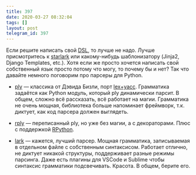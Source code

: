```yaml
---
title: 397
date: 2020-03-27 08:32:04
tags: []
layout: post
telegram_id: 397
---
```


Если решите написать свой [DSL](https://en.wikipedia.org/wiki/Domain-specific_language), то лучше не надо. Лучше присмотритесь к [starlark](https://t.me/itgram_channel/264) или какому-нибудь шаблонизатору (Jinja2, Django Templates, etc.). Хотя если же просто хочется написать свой собственный язык просто потому что могу, то почему бы и нет? Так что давайте немного поговорим про парсеры для Python.

+ [ply](https://github.com/dabeaz/ply) — классика от Дэвида Бизли, порт [lex+yacc](http://dinosaur.compilertools.net/). Грамматика задаётся как Python модуль, который ply динамически парсит. В общем, сложно всё рассказать, всё работает на магии. Грамматика не очень мощная, библиотека больше напоминает фреймворк, т.к. диктует, как код парсера должен выглядеть.

+ [rply](https://rply.readthedocs.io/en/latest/) — переписанный ply, но уже без магии, а с декораторами. Плюс с поддержкой [RPython](https://t.me/itgram_channel/97).

+ [lark](https://github.com/lark-parser/lark) — кажется, лучший парсер. Мощная грамматика, записываемая в отдельном файле с собственным синтаксисом. Работает отлично, не диктует никакой структуры, поддерживает разные режимы парсинга. Даже есть плагины для VSCode и Sublime чтобы синтаксис грамматики подсвечивать. Красота. В общем, берите его.
